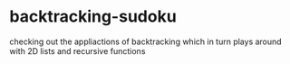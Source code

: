 # backtracking-sudoku

checking out the appliactions of backtracking which in turn plays around with 2D lists and recursive functions
